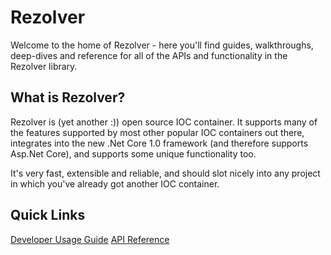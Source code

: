 # Rezolver

Welcome to the home of Rezolver - here you'll find guides, walkthroughs, deep-dives and 
reference for all of the APIs and functionality in the Rezolver library.

## What is Rezolver?

Rezolver is (yet another :)) open source IOC container.  It supports many of the features supported by most
other popular IOC containers out there, integrates into the new .Net Core 1.0 framework (and therefore supports
Asp.Net Core), and supports some unique functionality too.

It's very fast, extensible and reliable, and should slot nicely into any project in which you've already got
another IOC container.

## Quick Links

[Developer Usage Guide](rezolver-usage/)
[API Reference](rezolver-api/)